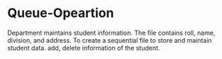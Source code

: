 # Queue-Opeartion
Department maintains student information. The file contains roll, name, division, and address. To create a sequential file to store and maintain student data. add, delete information of the student.

